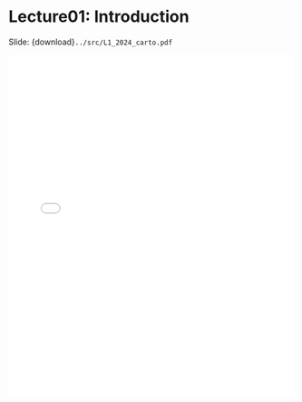 # Lecture01: Introduction
Slide: {download}`../src/L1_2024_carto.pdf`

<embed src="/Geo-Information/src/L1_2024_carto.pdf" type="application/pdf" width="100%" height="600px" />